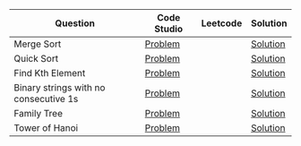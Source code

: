 | Question                              | Code Studio                                                                                              | Leetcode | Solution                                      |
| ------------------------------------- | -------------------------------------------------------------------------------------------------------- | -------- | --------------------------------------------- |
| Merge Sort                            | [Problem](https://www.codingninjas.com/codestudio/problems/merge-sort_920442)                            |          | [Solution](MergeSort.java)                    |
| Quick Sort                            | [Problem](https://www.codingninjas.com/codestudio/problems/quick-sort_983625)                            |          | [Solution](QuickSort.java)                    |
| Find Kth Element                      | [Problem](https://www.codingninjas.com/codestudio/problems/find-k-th-element_1214963)                    |          | [Solution](FindKthElement.java)               |
| Binary strings with no consecutive 1s | [Problem](https://www.codingninjas.com/codestudio/problems/binary-strings-with-no-consecutive-1s_893001) |          | [Solution](BinaryStringNoConsecutiveOne.java) |
| Family Tree                           | [Problem](https://www.codingninjas.com/codestudio/problems/family-structure_981243)                      |          | [Solution](FamilyTree.java)                   |
| Tower of Hanoi                        | [Problem](https://www.codingninjas.com/studio/problems/tower-of-hanoi_981323)                            |          | [Solution](TowerOfHanoi.java)                 |
